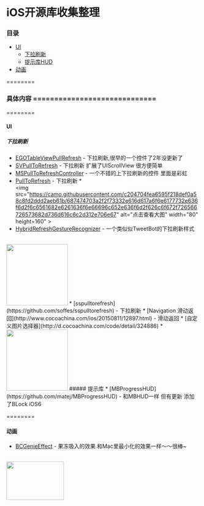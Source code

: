 iOS开源库收集整理
==============


###  目录
- [UI](#UI)
    - [下拉刷新](#下拉刷新)
    - [提示库HUD](#提示库)
- [动画](#动画)


========
### 具体内容 =============================
========

#### UI

##### 下拉刷新
* [EGOTableViewPullRefresh](https://github.com/enormego/EGOTableViewPullRefresh) - 下拉刷新,很早的一个控件了2年没更新了
* [SVPullToRefresh](https://github.com/samvermette/SVPullToRefresh) - 下拉刷新 扩展了UIScrollView 很方便简单
* [MSPullToRefreshController](https://github.com/bogardon/MSPullToRefreshController) - 一个不错的上下拉刷新的控件 里面是彩虹
* [PullToRefresh](https://github.com/leah/PullToRefresh) - 下拉刷新
*<br />
   <img src="https://camo.githubusercontent.com/c204704fea6595f218def0a58c8fd2ddd2aeb61b/687474703a2f2f73332e616d617a6f6e6177732e636f6d2f6c6561682e6261636f6e66696c652e636f6d2f626c6f672f726566726573682d736d616c6c2d312e706e67" alt="点击查看大图" width="80" height=160" >  
* [HybridRefreshGestureRecognizer](https://github.com/dingtianran/HybridRefreshGestureRecognizer) - 一个类似似TweetBot的下拉刷新样式
<br />
<img src="https://github.com/dingtianran/HybridRefreshGestureRecognizer/raw/master/Screenshot.jpg" "width"="80" height="160">   
* [sspulltorefresh](https://github.com/soffes/sspulltorefresh) - 下拉刷新
* [Navigation 滑动返回](http://www.cocoachina.com/ios/20150811/12897.html) - 滑动返回
* [自定义图片选择器](http://d.cocoachina.com/code/detail/324886) 
* <img src="http://cc.cocimg.com/bbs/attachment/postcate/topic/16/322177_189_06ff14411640719e1c9558aef7580.png" "width"="80" height="160">
##### 提示库
* [MBProgressHUD](https://github.com/matej/MBProgressHUD) - 和MBHUD一样 但有更新 添加了BLock iOS6

========

#### 动画
* [BCGenieEffect](https://github.com/Ciechan/BCGenieEffect) - 果冻吸入的效果 和Mac里最小化的效果一样～～很棒~
<br />
<img src="https://camo.githubusercontent.com/3fec1a756ffb847c05a4cd80e997877928a0f6d6/68747470733a2f2f7261772e6769746875622e636f6d2f4369656368616e2f424347656e69654566666563742f6d61737465722f53637265656e732f67656e6965496e2e676966" alt="" width="150" height="100">

